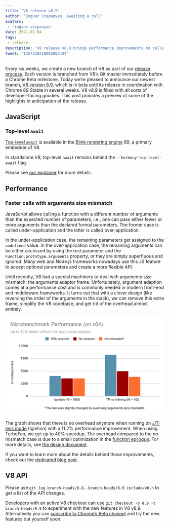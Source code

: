 ```yaml
---
title: 'V8 release v8.9'
author: 'Ingvar Stepanyan, awaiting a call'
avatars:
 - 'ingvar-stepanyan'
date: 2021-02-04
tags:
 - release
description: 'V8 release v8.9 brings performance improvements to calls with argument size mismatch.'
tweet: '1357358418902802434'
---
```

Every six weeks, we create a new branch of V8 as part of our [release process](https://v8.dev/docs/release-process). Each version is branched from V8’s Git master immediately before a Chrome Beta milestone. Today we’re pleased to announce our newest branch, [V8 version 8.9](https://chromium.googlesource.com/v8/v8.git/+log/branch-heads/8.9), which is in beta until its release in coordination with Chrome 89 Stable in several weeks. V8 v8.9 is filled with all sorts of developer-facing goodies. This post provides a preview of some of the highlights in anticipation of the release.

## JavaScript

### Top-level `await`

[Top-level `await`](https://v8.dev/features/top-level-await) is available in the [Blink rendering engine](https://www.chromium.org/blink) 89, a primary embedder of V8.

In standalone V8, top-level `await` remains behind the `--harmony-top-level-await` flag.

Please see [our explainer](https://v8.dev/features/top-level-await) for more details.

## Performance

### Faster calls with arguments size mismatch

JavaScript allows calling a function with a different number of arguments than the expected number of parameters, i.e., one can pass either fewer or more arguments than the declared formal parameters. The former case is called under-application and the latter is called over-application.

In the under-application case, the remaining parameters get assigned to the `undefined` value. In the over-application case, the remaining arguments can be either accessed by using the rest parameter and the `Function.prototype.arguments` property, or they are simply superfluous and ignored. Many web and Node.js frameworks nowadays use this JS feature to accept optional parameters and create a more flexible API.

Until recently, V8 had a special machinery to deal with arguments size mismatch: the arguments adaptor frame. Unfortunately, argument adaption comes at a performance cost and is commonly needed in modern front-end and middleware frameworks. It turns out that with a clever design (like reversing the order of the arguments in the stack), we can remove this extra frame, simplify the V8 codebase, and get rid of the overhead almost entirely.

![Performance impact of removing the arguments adaptor frame, as measured through a micro-benchmark.](/_img/v8-release-89/perf.svg)

The graph shows that there is no overhead anymore when running on [JIT-less mode](https://v8.dev/blog/jitless) (Ignition) with a 11.2% performance improvement. When using TurboFan, we get up to 40% speedup. The overhead compared to the no mismatch case is due to a small optimization in the [function epilogue](https://source.chromium.org/chromium/chromium/src/+/master:v8/src/compiler/backend/x64/code-generator-x64.cc;l=4905;drc=5056f555010448570f7722708aafa4e55e1ad052). For more details, see [the design document](https://docs.google.com/document/d/15SQV4xOhD3K0omGJKM-Nn8QEaskH7Ir1VYJb9_5SjuM/edit).

If you want to learn more about the details behind those improvements, check out the [dedicated blog post](https://v8.dev/blog/adaptor-frame).

## V8 API

Please use `git log branch-heads/8.8..branch-heads/8.9 include/v8.h` to get a list of the API changes.

Developers with an active V8 checkout can use `git checkout -b 8.9 -t branch-heads/8.9` to experiment with the new features in V8 v8.9. Alternatively you can [subscribe to Chrome’s Beta channel](https://www.google.com/chrome/browser/beta.html) and try the new features out yourself soon.
